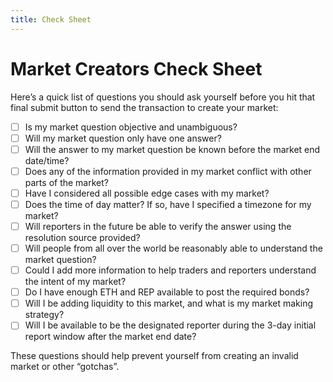 ```yaml
---
title: Check Sheet
---
```

# Market Creators Check Sheet

Here’s a quick list of questions you should ask yourself before you hit that final submit button to send the transaction to create your market:

- [ ] Is my market question objective and unambiguous?
- [ ] Will my market question only have one answer?
- [ ] Will the answer to my market question be known before the market end date/time?
- [ ] Does any of the information provided in my market conflict with other parts of the market?
- [ ] Have I considered all possible edge cases with my market?
- [ ] Does the time of day matter? If so, have I specified a timezone for my market?
- [ ] Will reporters in the future be able to verify the answer using the resolution source provided?
- [ ] Will people from all over the world be reasonably able to understand the market question?
- [ ] Could I add more information to help traders and reporters understand the intent of my market?
- [ ] Do I have enough ETH and REP available to post the required bonds?
- [ ] Will I be adding liquidity to this market, and what is my market making strategy?
- [ ] Will I be available to be the designated reporter during the 3-day initial report window after the market end date?

These questions should help prevent yourself from creating an invalid market or other “gotchas”.
